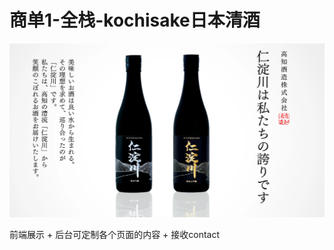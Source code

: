 # 商单1-全栈-kochisake日本清酒

![alt text](attachments/商单1-全栈-kochisake日本清酒/image.png)

前端展示 + 后台可定制各个页面的内容 + 接收contact